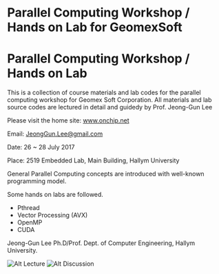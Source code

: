 # Parallel Computing Workshop / Hands on Lab for GeomexSoft

 Parallel Computing Workshop / Hands on Lab
 ==========================================
 This is a collection of course materials and lab codes for the parallel computing workshop for Geomex Soft Corporation.
 All materials and lab source codes are lectured in detail and guidedy by Prof. Jeong-Gun Lee
 
 
 Please visit the home site: www.onchip.net
 
 Email: JeongGun.Lee@gmail.com
 
 Date: 26 ~ 28 July 2017
 
 Place: 2519 Embedded Lab, Main Building, Hallym University
 
 General Parallel Computing concepts are introduced with well-known programming model.
 
 Some hands on labs are followed.
 + Pthread
 + Vector Processing (AVX)
 + OpenMP
 + CUDA



Jeong-Gun Lee Ph.D/Prof.
Dept. of Computer Engineering, Hallym University.
 
 ![Alt Lecture](/img/KakaoTalk_20170728_212942269.jpg)
 ![Alt Discussion](/img/KakaoTalk_20170728_212944524.jpg)
